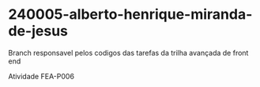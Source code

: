 # 240005-alberto-henrique-miranda-de-jesus

Branch responsavel pelos codigos das tarefas da trilha avançada de front end

Atividade FEA-P006
